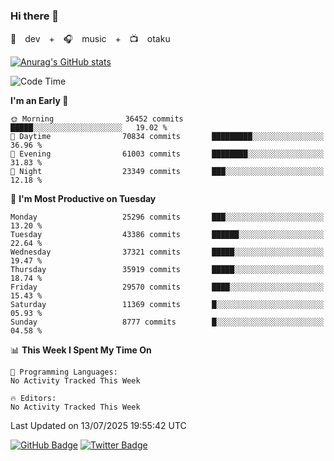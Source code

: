 ### Hi there 👋

🚀　dev　+　🎧　music　+　📺　otaku


[![Anurag's GitHub stats](https://github-readme-stats.vercel.app/api?username=koheitasaka&count_private=true&show_icons=true&theme=monokai)](https://github.com/koheitasaka/github-readme-stats)

<!--START_SECTION:waka-->
![Code Time](http://img.shields.io/badge/Code%20Time-1%2C161%20hrs%2023%20mins-blue)

**I'm an Early 🐤** 

```text
🌞 Morning                36452 commits       █████░░░░░░░░░░░░░░░░░░░░   19.02 % 
🌆 Daytime                70834 commits       █████████░░░░░░░░░░░░░░░░   36.96 % 
🌃 Evening                61003 commits       ████████░░░░░░░░░░░░░░░░░   31.83 % 
🌙 Night                  23349 commits       ███░░░░░░░░░░░░░░░░░░░░░░   12.18 % 
```
📅 **I'm Most Productive on Tuesday** 

```text
Monday                   25296 commits       ███░░░░░░░░░░░░░░░░░░░░░░   13.20 % 
Tuesday                  43386 commits       ██████░░░░░░░░░░░░░░░░░░░   22.64 % 
Wednesday                37321 commits       █████░░░░░░░░░░░░░░░░░░░░   19.47 % 
Thursday                 35919 commits       █████░░░░░░░░░░░░░░░░░░░░   18.74 % 
Friday                   29570 commits       ████░░░░░░░░░░░░░░░░░░░░░   15.43 % 
Saturday                 11369 commits       █░░░░░░░░░░░░░░░░░░░░░░░░   05.93 % 
Sunday                   8777 commits        █░░░░░░░░░░░░░░░░░░░░░░░░   04.58 % 
```


📊 **This Week I Spent My Time On** 

```text
💬 Programming Languages: 
No Activity Tracked This Week

🔥 Editors: 
No Activity Tracked This Week
```


 Last Updated on 13/07/2025 19:55:42 UTC
<!--END_SECTION:waka-->

[![GitHub Badge](https://img.shields.io/badge/GitHub-100000?style=for-the-badge&logo=github&logoColor=white)](https://github.com/koheitasaka)
[![Twitter Badge](https://img.shields.io/badge/Twitter-1DA1F2?style=for-the-badge&logo=twitter&logoColor=white)](https://twitter.com/sleep_asleep_)
